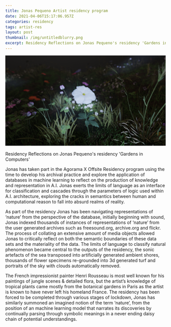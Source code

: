 ```yaml
---
title: Jonas Pequeno Artist residency program
date: 2021-04-06T15:17:06.957Z
categories: residency
tags: artist-res
layout: post
thumbnail: /img/untitledblurry.png
excerpt: Residency Reflections on Jonas Pequeno's residency 'Gardens in Computers'
---
```


![alt-text](/img/untitledblurry.png)

Residency Reflections on Jonas Pequeno's residency 'Gardens in Computers'

Jonas has taken part in the Agorama X Offsite Residency program using the time to develop his archival practice and explore the application of databases in machine learning to reflect on the production of knowledge and representation in A.I. Jonas exerts the limits of language as an interface for classification and cascades through the parameters of logic used within A.I. architecture, exploring the cracks in semantics between human and computational reason to fall into absurd realms of reality. 

As part of the residency Jonas has been navigating representations of ‘nature’ from the perspective of the database, initially beginning with sound, Jonas indexed thousands of instances of representations of ‘nature’ from the user generated archives such as freesound.org, archive.org and flickr. The process of collating an extensive amount of media objects allowed Jonas to critically reflect on both the semantic boundaries of these data sets and the materiality of the data. The limits of language to classify natural phenomenon became central to the outputs of the residency, the sonic  artefacts of the sea transposed into artificially generated ambient shores, thousands of flower specimens re-grounded into 3d generated turf and portraits of the sky with clouds automatically removed. 

The French impressionist painter Henri Rousseau is most well known for his paintings of jungle scenes & detailed flora, but the artist’s knowledge of tropical plants came mostly from the botanical gardens in Paris as the artist is known to have never left his homeland France. The residency has been forced to be completed through various stages of lockdown, Jonas has similarly summoned an imagined notion of the term ‘nature’, from the position of an machine learning model that narrates its discoveries by continually parsing through symbolic meanings in a never ending daisy chain of potential understandings. 
